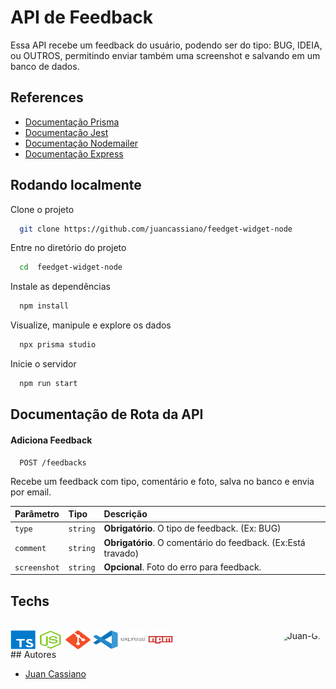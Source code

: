 # API de Feedback

Essa API recebe um feedback do usuário, podendo ser do tipo: BUG, IDEIA, ou OUTROS, permitindo enviar também uma screenshot e salvando em um banco de dados.

## References

- [Documentação Prisma](https://www.prisma.io/docs/concepts/database-connectors/sqlite)
- [Documentação Jest](https://jestjs.io/pt-BR/docs/getting-started)
- [Documentação Nodemailer](https://nodemailer.com/usage/)
- [Documentação Express](https://expressjs.com/pt-br/api.html)

## Rodando localmente

Clone o projeto

```bash
  git clone https://github.com/juancassiano/feedget-widget-node
```

Entre no diretório do projeto

```bash
  cd  feedget-widget-node
```

Instale as dependências

```bash
  npm install
```

Visualize, manipule e explore os dados

```bash
  npx prisma studio
```

Inicie o servidor

```bash
  npm run start
```

## Documentação de Rota da API

#### Adiciona Feedback

```http
  POST /feedbacks
```

Recebe um feedback com tipo, comentário e foto, salva no banco e envia por email.

| Parâmetro    | Tipo     | Descrição                                                    |
| :----------- | :------- | :----------------------------------------------------------- |
| `type`       | `string` | **Obrigatório**. O tipo de feedback. (Ex: BUG)               |
| `comment`    | `string` | **Obrigatório**. O comentário do feedback. (Ex:Está travado) |
| `screenshot` | `string` | **Opcional**. Foto do erro para feedback.                    |

## Techs

<div style="display: inline_block"><br>
  <img align="center" alt="Juan-Ts" height="30" width="40" src="https://raw.githubusercontent.com/devicons/devicon/master/icons/typescript/typescript-plain.svg">
  <img align="center" alt="Juan-NodeJS" height="30" width="40" src="https://github.com/devicons/devicon/blob/master/icons/nodejs/nodejs-original.svg">
  <img align="center" alt="Juan-Git" height="30" width="40" src="https://github.com/devicons/devicon/blob/master/icons/git/git-original.svg">
  <img align="center" alt="Juan-VsCode" height="30" width="40" src="https://github.com/devicons/devicon/blob/master/icons/vscode/vscode-original.svg">
  <img align="center" alt="Juan-Express" height="30" width="40" src="https://github.com/devicons/devicon/blob/master/icons/express/express-original-wordmark.svg">
  <img align="center" alt="Juan-NPM" height="30" width="40" src="https://raw.githubusercontent.com/devicons/devicon/1119b9f84c0290e0f0b38982099a2bd027a48bf1/icons/npm/npm-original-wordmark.svg">
  <img align="right" alt="Juan-GIF" height="150" style="border-radius:50px;" src="https://cdn.discordapp.com/attachments/768628359797407785/927646633691324486/Design_sem_nome.gif">
</div>
## Autores

- [Juan Cassiano](https://www.github.com/juancassiano)
